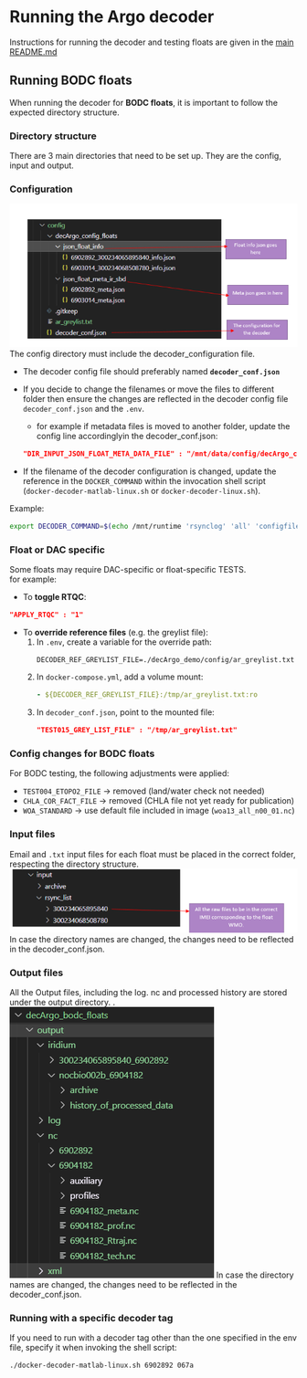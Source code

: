 # Running the Argo decoder

Instructions for running the decoder and testing floats are given in the [main README.md](Coriolis-data-processing-chain-for-Argo-floats-container\README.md)

## Running BODC floats

When running the decoder for **BODC floats**, it is important to follow the expected directory structure.

### Directory structure

There are 3 main directories that need to be set up. They are the config, input and output.

### Configuration

![Config directory structure](images/config.png)
The config directory must include the decoder_configuration file.

- The decoder config file should preferably named **`decoder_conf.json`**
- If you decide to change the filenames or move the files to different folder then ensure the changes are reflected in the decoder config file `decoder_conf.json` and the `.env`.
  - for example if metadata files is moved to another folder, update the config line accordinglyin the decoder_conf.json:

  ```json
  "DIR_INPUT_JSON_FLOAT_META_DATA_FILE" : "/mnt/data/config/decArgo_config_floats/json_float_meta_ir_sbd/"
  ```

- If the filename of the decoder configuration is changed, update the reference in the `DOCKER_COMMAND` within the invocation shell script (`docker-decoder-matlab-linux.sh` or `docker-decoder-linux.sh`).

Example:

```bash
export DECODER_COMMAND=$(echo /mnt/runtime 'rsynclog' 'all' 'configfile' '/mnt/data/config/decoder_conf.json' 'xmlreport' 'co041404_'$(date "%Y%m%dT%H%M%SZ")'_'$FLOAT_WMO'.xml' 'floatwmo' ''$FLOAT_WMO'' 'PROCESS_REMAINING_BUFFERS' '1')
```

### Float or DAC specific

Some floats may require DAC-specific or float-specific TESTS.  
for example:

- To **toggle RTQC**:

```json
"APPLY_RTQC" : "1"
```

- To **override reference files** (e.g. the greylist file):
  1. In `.env`, create a variable for the override path:
     ```env
     DECODER_REF_GREYLIST_FILE=./decArgo_demo/config/ar_greylist.txt
     ```
  2. In `docker-compose.yml`, add a volume mount:
     ```yaml
     - ${DECODER_REF_GREYLIST_FILE}:/tmp/ar_greylist.txt:ro
     ```
  3. In `decoder_conf.json`, point to the mounted file:
     ```json
     "TEST015_GREY_LIST_FILE" : "/tmp/ar_greylist.txt"
     ```

### Config changes for BODC floats

For BODC testing, the following adjustments were applied:

- `TEST004_ETOPO2_FILE` → removed (land/water check not needed)
- `CHLA_COR_FACT_FILE` → removed (CHLA file not yet ready for publication)
- `WOA_STANDARD` → use default file included in image (`woa13_all_n00_01.nc`)

### Input files

Email and `.txt` input files for each float must be placed in the correct folder, respecting the directory structure.
![Config directory structure](images/input.png)
In case the directory names are changed, the changes need to be reflected in the decoder_conf.json.

### Output files

All the Output files, including the log. nc and processed history are stored under the output directory. .
![Config directory structure](images/output.png)
In case the directory names are changed, the changes need to be reflected in the decoder_conf.json.

### Running with a specific decoder tag

If you need to run with a decoder tag other than the one specified in the env file, specify it when invoking the shell script:

```bash
./docker-decoder-matlab-linux.sh 6902892 067a
```
